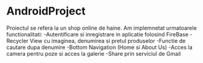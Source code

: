 # AndroidProject
Proiectul se refera la un shop online de haine. 
Am implemnetat urmatoarele functionalitati:
-Autentificare si inregistrare in aplicatie folosind FireBase
-Recycler View cu imaginea, denumirea si pretul produselor
-Functie de cautare dupa denumire
-Bottom Navigation (Home si About Us)
-Acces la camera pentru poze si acces la galerie
-Share prin serviciul de Gmail
